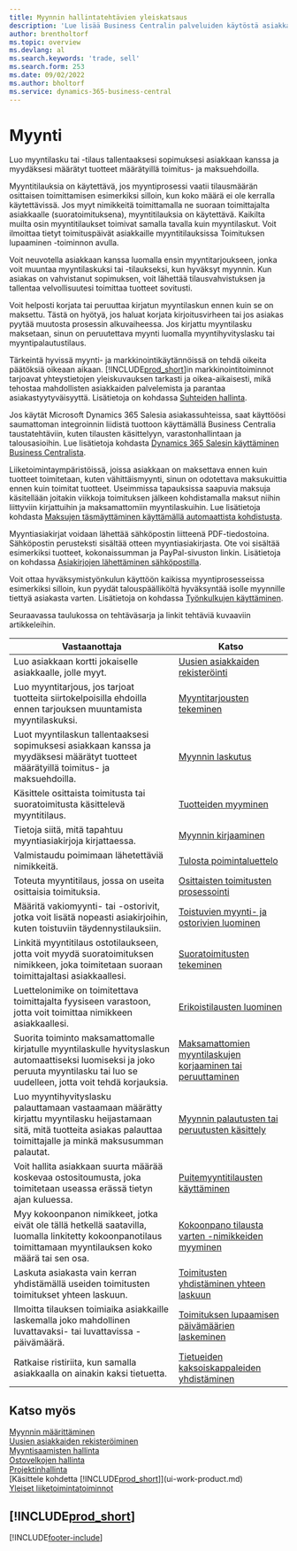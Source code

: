 ```yaml
---
title: Myynnin hallintatehtävien yleiskatsaus
description: 'Lue lisää Business Centralin palveluiden käytöstä asiakkaiden myynnin aktiviteettien hallintaan: esimerkkeinä myyntilaskut, tilaukset ja tarjoukset.'
author: brentholtorf
ms.topic: overview
ms.devlang: al
ms.search.keywords: 'trade, sell'
ms.search.form: 253
ms.date: 09/02/2022
ms.author: bholtorf
ms.service: dynamics-365-business-central
---
```

# <a name="sales"></a>Myynti

Luo myyntilasku tai -tilaus tallentaaksesi sopimuksesi asiakkaan kanssa ja myydäksesi määrätyt tuotteet määrätyillä toimitus- ja maksuehdoilla.

Myyntitilauksia on käytettävä, jos myyntiprosessi vaatii tilausmäärän osittaisen toimittamisen esimerkiksi silloin, kun koko määrä ei ole kerralla käytettävissä. Jos myyt nimikkeitä toimittamalla ne suoraan toimittajalta asiakkaalle (suoratoimituksena), myyntitilauksia on käytettävä. Kaikilta muilta osin myyntitilaukset toimivat samalla tavalla kuin myyntilaskut. Voit ilmoittaa tietyt toimituspäivät asiakkaille myyntitilauksissa Toimituksen lupaaminen -toiminnon avulla.  

Voit neuvotella asiakkaan kanssa luomalla ensin myyntitarjoukseen, jonka voit muuntaa myyntilaskuksi tai -tilaukseksi, kun hyväksyt myynnin. Kun asiakas on vahvistanut sopimuksen, voit lähettää tilausvahvistuksen ja tallentaa velvollisuutesi toimittaa tuotteet sovitusti.

Voit helposti korjata tai peruuttaa kirjatun myyntilaskun ennen kuin se on maksettu. Tästä on hyötyä, jos haluat korjata kirjoitusvirheen tai jos asiakas pyytää muutosta prosessin alkuvaiheessa. Jos kirjattu myyntilasku maksetaan, sinun on peruutettava myynti luomalla myyntihyvityslasku tai myyntipalautustilaus.

Tärkeintä hyvissä myynti- ja markkinointikäytännöissä on tehdä oikeita päätöksiä oikeaan aikaan. [!INCLUDE[prod_short](includes/prod_short.md)]in markkinointitoiminnot tarjoavat yhteystietojen yleiskuvauksen tarkasti ja oikea-aikaisesti, mikä tehostaa mahdollisten asiakkaiden palvelemista ja parantaa asiakastyytyväisyyttä. Lisätietoja on kohdassa [Suhteiden hallinta](marketing-relationship-management.md).

Jos käytät Microsoft Dynamics 365 Salesia asiakassuhteissa, saat käyttöösi saumattoman integroinnin liidistä tuottoon käyttämällä Business Centralia taustatehtäviin, kuten tilausten käsittelyyn, varastonhallintaan ja talousasioihin. Lue lisätietoja kohdasta [Dynamics 365 Salesin käyttäminen Business Centralista](marketing-integrate-dynamicscrm.md).

Liiketoimintaympäristöissä, joissa asiakkaan on maksettava ennen kuin tuotteet toimitetaan, kuten vähittäismyynti, sinun on odotettava maksukuittia ennen kuin toimitat tuotteet. Useimmissa tapauksissa saapuvia maksuja käsitellään joitakin viikkoja toimituksen jälkeen kohdistamalla maksut niihin liittyviin kirjattuihin ja maksamattomiin myyntilaskuihin. Lue lisätietoja kohdasta [Maksujen täsmäyttäminen käyttämällä automaattista kohdistusta](receivables-how-reconcile-payments-auto-application.md).

Myyntiasiakirjat voidaan lähettää sähköpostin liitteenä PDF-tiedostoina. Sähköpostin perusteksti sisältää otteen myyntiasiakirjasta. Ote voi sisältää esimerkiksi tuotteet, kokonaissumman ja PayPal-sivuston linkin. Lisätietoja on kohdassa [Asiakirjojen lähettäminen sähköpostilla](ui-how-send-documents-email.md).

Voit ottaa hyväksymistyönkulun käyttöön kaikissa myyntiprosesseissa esimerkiksi silloin, kun pyydät talouspäälliköltä hyväksyntää isolle myynnille tiettyä asiakasta varten. Lisätietoja on kohdassa [Työnkulkujen käyttäminen](across-use-workflows.md).

Seuraavassa taulukossa on tehtäväsarja ja linkit tehtäviä kuvaaviin artikkeleihin.

| Vastaanottaja | Katso |
| --- | --- |
|Luo asiakkaan kortti jokaiselle asiakkaalle, jolle myyt.|[Uusien asiakkaiden rekisteröinti](sales-how-register-new-customers.md)|
| Luo myyntitarjous, jos tarjoat tuotteita siirtokelpoisilla ehdoilla ennen tarjouksen muuntamista myyntilaskuksi. |[Myyntitarjousten tekeminen](sales-how-make-offers.md) |
| Luot myyntilaskun tallentaaksesi sopimuksesi asiakkaan kanssa ja myydäksesi määrätyt tuotteet määrätyillä toimitus- ja maksuehdoilla. |[Myynnin laskutus](sales-how-invoice-sales.md) |
| Käsittele osittaista toimitusta tai suoratoimitusta käsittelevä myyntitilaus. |[Tuotteiden myyminen](sales-how-sell-products.md) |
|Tietoja siitä, mitä tapahtuu myyntiasiakirjoja kirjattaessa.|[Myynnin kirjaaminen](ui-post-sales.md)|
|Valmistaudu poimimaan lähetettäviä nimikkeitä.|[Tulosta poimintaluettelo](sales-how-print-picking-list.md)|
| Toteuta myyntitilaus, jossa on useita osittaisia toimituksia. | [Osittaisten toimitusten prosessointi](sales-how-send-partial-shipments.md) |
|Määritä vakiomyynti- tai -ostorivit, jotka voit lisätä nopeasti asiakirjoihin, kuten toistuviin täydennystilauksiin.|[Toistuvien myynti- ja ostorivien luominen](sales-how-work-standard-lines.md)|  
| Linkitä myyntitilaus ostotilaukseen, jotta voit myydä suoratoimituksen nimikkeen, joka toimitetaan suoraan toimittajaltasi asiakkaallesi. |[Suoratoimitusten tekeminen](sales-how-drop-shipment.md) |
|Luettelonimike on toimitettava toimittajalta fyysiseen varastoon, jotta voit toimittaa nimikkeen asiakkaallesi.|[Erikoistilausten luominen](sales-how-to-create-special-orders.md)|
| Suorita toiminto maksamattomalle kirjatulle myyntilaskulle hyvityslaskun automaattiseksi luomiseksi ja joko peruuta myyntilasku tai luo se uudelleen, jotta voit tehdä korjauksia. |[Maksamattomien myyntilaskujen korjaaminen tai peruuttaminen](sales-how-correct-cancel-sales-invoice.md) |
| Luo myyntihyvityslasku palauttamaan vastaamaan määrätty kirjattu myyntilasku heijastamaan sitä, mitä tuotteita asiakas palauttaa toimittajalle ja minkä maksusumman palautat. |[Myynnin palautusten tai peruutusten käsittely](sales-how-process-sales-returns-cancellations.md) |
|Voit hallita asiakkaan suurta määrää koskevaa ostositoumusta, joka toimitetaan useassa erässä tietyn ajan kuluessa.|[Puitemyyntitilausten käyttäminen](sales-how-to-create-blanket-sales-orders.md)|
|Myy kokoonpanon nimikkeet, jotka eivät ole tällä hetkellä saatavilla, luomalla linkitetty kokoonpanotilaus toimittamaan myyntilauksen koko määrä tai sen osa.|[Kokoonpano tilausta varten -nimikkeiden myyminen](assembly-how-to-sell-items-assembled-to-order.md)|
|Laskuta asiakasta vain kerran yhdistämällä useiden toimitusten toimitukset yhteen laskuun.|[Toimitusten yhdistäminen yhteen laskuun](sales-how-to-combine-shipments-on-a-single-invoice.md)|
|Ilmoitta tilauksen toimiaika asiakkaille laskemalla joko mahdollinen luvattavaksi- tai luvattavissa -päivämäärä.|[Toimituksen lupaamisen päivämäärien laskeminen](sales-how-to-calculate-order-promising-dates.md)|
|Ratkaise ristiriita, kun samalla asiakkaalla on ainakin kaksi tietuetta.|[Tietueiden kaksoiskappaleiden yhdistäminen](sales-how-merge-duplicate-records.md)|

## <a name="see-also"></a>Katso myös

[Myynnin määrittäminen](sales-setup-sales.md)  
[Uusien asiakkaiden rekisteröiminen](sales-how-register-new-customers.md)  
[Myyntisaamisten hallinta](receivables-manage-receivables.md)  
[Ostovelkojen hallinta](payables-manage-payables.md)  
[Projektinhallinta](projects-manage-projects.md)  
[Käsittele kohdetta [!INCLUDE[prod_short](includes/prod_short.md)]](ui-work-product.md)  
[Yleiset liiketoimintatoiminnot](ui-across-business-areas.md)

## [!INCLUDE[prod_short](includes/free_trial_md.md)]  

[!INCLUDE[footer-include](includes/footer-banner.md)]
